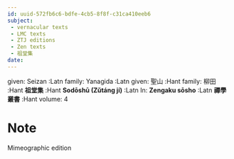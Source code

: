 ```yaml
---
id: uuid-572fb6c6-bdfe-4cb5-8f8f-c31ca410eeb6
subject: 
 - vernacular texts
 - LMC texts
 - ZTJ editions
 - Zen texts
 - 祖堂集
date: 
---
```


given: Seizan :Latn
family: Yanagida :Latn
given: 聖山 :Hant
family: 柳田 :Hant
**祖堂集** :Hant
**Sodōshū (Zǔtáng jí)** :Latn
In: 
**Zengaku sōsho** :Latn
**禪學叢書** :Hant
volume: 4
# Note
Mimeographic edition